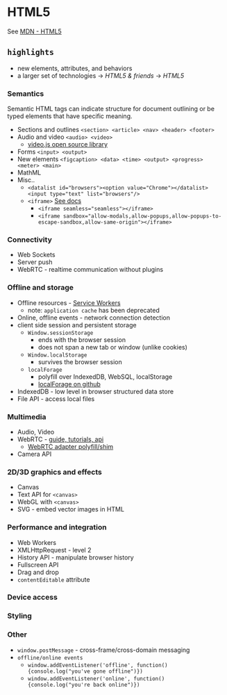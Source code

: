 # HTML5

See [MDN - HTML5](https://developer.mozilla.org/en-US/docs/Web/Guide/HTML/HTML5)

## `highlights`

* new elements, attributes, and behaviors
* a larger set of technologies -> _HTML5 & friends_ -> _HTML5_

### Semantics

Semantic HTML tags can indicate structure for document outlining or be typed elements that have specific meaning.

* Sections and outlines `<section> <article> <nav> <header> <footer>` 
* Audio and video `<audio> <video>` 
  * [video.js open source library](http://videojs.com/)
* Forms `<input> <output>`
* New elements `<figcaption> <data> <time> <output> <progress> <meter> <main>`
* MathML
* Misc..
  * `<datalist id="browsers"><option value="Chrome"></datalist><input type="text" list="browsers"/>`
  * `<iframe>` [See docs](https://developer.mozilla.org/en-US/docs/Web/HTML/Element/iframe#Attributes) 
    * `<iframe seamless="seamless"></iframe>`
    * `<iframe sandbox="allow-modals,allow-popups,allow-popups-to-escape-sandbox,allow-same-origin"></iframe>`


### Connectivity
* Web Sockets
* Server push
* WebRTC - realtime communication without plugins

### Offline and storage
* Offline resources - [Service Workers](https://developer.mozilla.org/en-US/docs/Web/API/Service_Worker_API/Using_Service_Workers) 
  * note: `application cache` has been deprecated
* Online, offline events - network connection detection
* client side session and persistent storage
  * `Window.sessionStorage`
    * ends with the browser session
    * does not span a new tab or window (unlike cookies)
  * `Window.localStorage`
    * survives the browser session
  * `localForage`
    * polyfill over IndexedDB, WebSQL, localStorage
    * [localForage on github](https://github.com/mozilla/localForage)
* IndexedDB - low level in browser structured data store
* File API - access local files

### Multimedia
* Audio, Video
* WebRTC - [guide, tutorials, api](https://developer.mozilla.org/en-US/docs/Web/API/WebRTC_API)
  * [WebRTC adapter polyfill/shim](https://github.com/webrtc/adapter)
* Camera API

### 2D/3D graphics and effects
* Canvas
* Text API for `<canvas>`
* WebGL with `<canvas>`
* SVG - embed vector images in HTML

### Performance and integration
* Web Workers
* XMLHttpRequest - level 2
* History API - manipulate browser history
* Fullscreen API
* Drag and drop
* `contentEditable` attribute

### Device access

### Styling

### Other
* `window.postMessage` - cross-frame/cross-domain messaging
* `offline/online events`
  * `window.addEventListener('offline', function(){console.log("you've gone offline")})`
  * `window.addEventListener('online', function(){console.log("you're back online")})`


